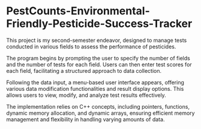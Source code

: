 # PestCounts-Environmental-Friendly-Pesticide-Success-Tracker

This project is my second-semester endeavor, designed to manage tests conducted in various fields to assess the performance of pesticides.

The program begins by prompting the user to specify the number of fields and the number of tests for each field. Users can then enter test scores for each field, facilitating a structured approach to data collection.

Following the data input, a menu-based user interface appears, offering various data modification functionalities and result display options. This allows users to view, modify, and analyze test results effectively.

The implementation relies on C++ concepts, including pointers, functions, dynamic memory allocation, and dynamic arrays, ensuring efficient memory management and flexibility in handling varying amounts of data.
